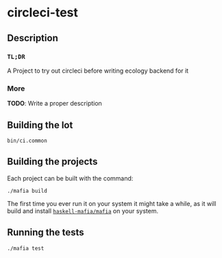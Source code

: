 # circleci-test

## Description

### `TL;DR`

A Project to try out circleci before writing ecology backend for it

### More

**TODO**: Write a proper description

## Building the lot

``` shell
bin/ci.common
```

## Building the projects

Each project can be built with the command:

``` shell
./mafia build
```

The first time you ever run it on your system it might take a while, as it will build and install
[`haskell-mafia/mafia`](https://github.com/haskell-mafia/mafia) on your system.

## Running the tests

``` shell
./mafia test
```
